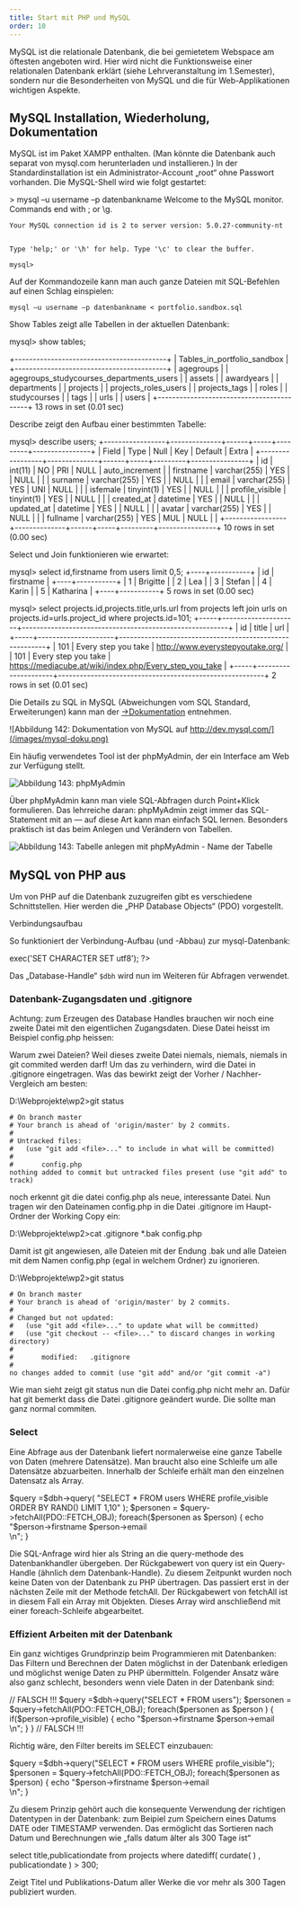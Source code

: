 ```yaml
---
title: Start mit PHP und MySQL
order: 10
---
```

MySQL ist die relationale Datenbank, die bei gemietetem Webspace am öftesten angeboten wird. Hier wird nicht die Funktionsweise einer relationalen Datenbank erklärt (siehe Lehrveranstaltung im 1.Semester), sondern nur die Besonderheiten von MySQL und die für Web-Applikationen wichtigen Aspekte.

MySQL Installation, Wiederholung, Dokumentation
------------------------------------------------
MySQL ist im Paket XAMPP enthalten. (Man könnte die Datenbank auch separat von mysql.com herunterladen und installieren.) In der Standardinstallation ist ein Administrator-Account „root“ ohne Passwort vorhanden. Die MySQL-Shell wird wie folgt gestartet:

<shell caption="auf der Kommandozeile die MySQL-Shell starten">
    > mysql –u username –p datenbankname
    Welcome to the MySQL monitor. Commands end with ; or \g.

    Your MySQL connection id is 2 to server version: 5.0.27-community-nt


    Type 'help;' or '\h' for help. Type '\c' to clear the buffer.

    mysql>
</shell>

Auf der Kommandozeile kann man auch ganze Dateien mit SQL-Befehlen auf einen Schlag einspielen: 

`mysql –u username –p datenbankname < portfolio.sandbox.sql`

Show Tables zeigt alle Tabellen in der aktuellen Datenbank:

<sql caption="Tabellen in der Datenbank anzeigen">
mysql> show tables;

+------------------------------------------+
| Tables_in_portfolio_sandbox              |
+------------------------------------------+
| agegroups                                |
| agegroups_studycourses_departments_users |
| assets                                   |
| awardyears                               |
| departments                              |
| projects                                 |
| projects_roles_users                     |
| projects_tags                            |
| roles                                    |
| studycourses                             |
| tags                                     |
| urls                                     |
| users                                    |
+------------------------------------------+
13 rows in set (0.01 sec)
</sql>

Describe zeigt den Aufbau einer bestimmten Tabelle:
    
<sql caption="Tabelle beschreiben mit describe">
mysql> describe users;
+-----------------+--------------+------+-----+---------+----------------+
| Field           | Type         | Null | Key | Default | Extra          |
+-----------------+--------------+------+-----+---------+----------------+
| id              | int(11)      | NO   | PRI | NULL    | auto_increment |
| firstname       | varchar(255) | YES  |     | NULL    |                |
| surname         | varchar(255) | YES  |     | NULL    |                |
| email           | varchar(255) | YES  | UNI | NULL    |                |
| isfemale        | tinyint(1)   | YES  |     | NULL    |                |
| profile_visible | tinyint(1)   | YES  |     | NULL    |                |
| created_at      | datetime     | YES  |     | NULL    |                |
| updated_at      | datetime     | YES  |     | NULL    |                |
| avatar          | varchar(255) | YES  |     | NULL    |                |
| fullname        | varchar(255) | YES  | MUL | NULL    |                |
+-----------------+--------------+------+-----+---------+----------------+
10 rows in set (0.00 sec)
</sql>

Select und Join funktionieren wie erwartet:

<sql caption="SQL-Befehle absetzten in der MySQL-Shell">
mysql> select id,firstname from users limit 0,5;
+----+-----------+
| id | firstname |
+----+-----------+
|  1 | Brigitte  |
|  2 | Lea       |
|  3 | Stefan    |
|  4 | Karin     |
|  5 | Katharina |
+----+-----------+
5 rows in set (0.00 sec)

mysql> select projects.id,projects.title,urls.url from projects left join urls on projects.id=urls.project_id where projects.id=101;
+-----+---------------------+---------------------------------------------------------+
| id  | title               | url                                                     |
+-----+---------------------+---------------------------------------------------------+
| 101 | Every step you take | http://www.everystepyoutake.org/                        |
| 101 | Every step you take | https://mediacube.at/wiki/index.php/Every_step_you_take |
+-----+---------------------+---------------------------------------------------------+
2 rows in set (0.01 sec)
</sql>

Die Details zu SQL in MySQL (Abweichungen vom SQL Standard, Erweiterungen) kann man der [&rarr;Dokumentation](http://dev.mysql.com/) entnehmen.

![Abbildung 142: Dokumentation von MySQL auf http://dev.mysql.com/](/images/mysql-doku.png)

Ein häufig verwendetes Tool ist der phpMyAdmin, der ein Interface am Web zur Verfügung stellt. 

![Abbildung 143: phpMyAdmin](/images/mysql-phpmyadmin.png)

Über phpMyAdmin kann man viele SQL-Abfragen durch Point+Klick formulieren. Das lehrreiche daran: phpMyAdmin zeigt immer das SQL-Statement mit an — auf diese Art kann man einfach SQL lernen. Besonders praktisch ist das beim Anlegen und Verändern von Tabellen. 

![Abbildung 143: Tabelle anlegen mit phpMyAdmin - Name der Tabelle](/images/phpmyadmin-create-table.png)


MySQL von PHP aus
------------------
Um von PHP auf die Datenbank zuzugreifen gibt es verschiedene Schnittstellen. Hier werden die „PHP Database Objects“ (PDO) vorgestellt.

Verbindungsaufbau

So funktioniert der Verbindung-Aufbau (und -Abbau) zur mysql-Datenbank:

<php caption="Verbindungsaufbau zur Datenbank">
    <?
     include "config.php";
     $dbh = new PDO($DSN, $DB_USER, $DB_PASS);
     $dbh->exec('SET CHARACTER SET utf8');
    ?> 
</php>
    

Das „Database-Handle“ `$dbh` wird nun im Weiteren für Abfragen verwendet. 

### Datenbank-Zugangsdaten und .gitignore

Achtung: zum Erzeugen des Database Handles brauchen wir noch eine zweite Datei mit den eigentlichen Zugangsdaten. Diese Datei heisst im Beispiel config.php heissen:

<php caption="Datei config.php">
    <?php
    $DB_NAME = "portfolio_sandbox"; 
    $DB_USER = "mmtuser"; 
    $DB_PASS = "geheim!";
    $DSN     = "mysql:dbname=$DB_NAME;host=localhost";
    ?>
</php>

Warum zwei Dateien?  Weil dieses zweite Datei niemals, niemals, niemals in git commited werden darf!  Um das zu verhindern, wird die Datei in .gitignore eingetragen. Was das bewirkt zeigt der Vorher / Nachher-Vergleich am besten:

<shell>
    D:\Webprojekte\wp2&gt;git status

    # On branch master
    # Your branch is ahead of 'origin/master' by 2 commits.
    #
    # Untracked files:
    #   (use "git add <file>..." to include in what will be committed)
    #
    #       config.php
    nothing added to commit but untracked files present (use "git add" to track)
</shell>

noch erkennt git die datei config.php als neue, interessante Datei. Nun tragen wir den Dateinamen config.php in die Datei .gitignore im Haupt-Ordner der Working Copy ein:

<shell>
    D:\Webprojekte\wp2&gt;cat .gitignore
    *.bak
    config.php
</shell>

Damit ist git angewiesen, alle Dateien mit der Endung .bak und alle Dateien mit dem Namen config.php (egal in welchem Ordner) zu ignorieren. 

<shell>
    D:\Webprojekte\wp2>git status

    # On branch master
    # Your branch is ahead of 'origin/master' by 2 commits.
    #
    # Changed but not updated:
    #   (use "git add <file>..." to update what will be committed)
    #   (use "git checkout -- <file>..." to discard changes in working directory)
    #
    #       modified:   .gitignore
    #
    no changes added to commit (use "git add" and/or "git commit -a")
</shell>

Wie man sieht zeigt git status nun die Datei config.php nicht mehr an. Dafür hat git bemerkt dass die Datei .gitignore geändert wurde. Die sollte man ganz normal commiten.

### Select

Eine Abfrage aus der Datenbank liefert normalerweise eine ganze Tabelle von Daten (mehrere Datensätze). Man braucht also eine Schleife um alle Datensätze abzuarbeiten. Innerhalb der Schleife erhält man den einzelnen Datensatz als Array. 

<php caption="Daten mit SELECT lesen">
    $query =$dbh->query(
         "SELECT * FROM users WHERE profile_visible ORDER BY RAND() LIMIT 1,10"
    );
    $personen = $query->fetchAll(PDO::FETCH_OBJ);
    foreach($personen as $person) {
          echo "$person->firstname $person->email</br>\n";
    }
</php>

Die SQL-Anfrage wird hier als String an die query-methode des Datenbankhandler übergeben.  Der Rückgabewert von query ist ein Query-Handle (ähnlich dem Datenbank-Handle).  Zu diesem Zeitpunkt wurden noch keine Daten von der Datenbank zu PHP übertragen. Das passiert erst in der nächsten Zeile mit der Methode fetchAll. Der Rückgabewert von fetchAll ist in diesem Fall ein Array mit Objekten. Dieses Array wird anschließend mit einer foreach-Schleife abgearbeitet.

### Effizient Arbeiten mit der Datenbank

Ein ganz wichtiges Grundprinzip beim Programmieren mit Datenbanken: Das Filtern und Berechnen der Daten möglichst in der Datenbank erledigen und möglichst wenige Daten zu PHP übermitteln. Folgender Ansatz wäre also ganz schlecht, besonders wenn viele Daten in der Datenbank sind:

<php caption="Ineffizientes Lesen aus der Datenbank">
    // FALSCH !!!
    $query =$dbh->query("SELECT * FROM users");
    $personen = $query->fetchAll(PDO::FETCH_OBJ);
    foreach($personen as $person ) {
        if($person->profile_visible) {
          echo "$person->firstname $person->email</br>\n";
        }
    }
    // FALSCH !!!
</php>

Richtig wäre, den Filter bereits im SELECT einzubauen:

<php caption="Effizientes Lesen aus der Datenbank">
    $query =$dbh->query("SELECT * FROM users WHERE profile_visible");
    $personen = $query->fetchAll(PDO::FETCH_OBJ);
    foreach($personen as $person) {
          echo "$person->firstname $person->email</br>\n";
    }
</php>

Zu diesem Prinzip gehört auch die konsequente Verwendung der richtigen Datentypen in der Datenbank:  zum Beipiel zum Speichern eines Datums DATE oder TIMESTAMP verwenden. Das ermöglicht das Sortieren nach Datum und  Berechnungen wie „falls datum älter als 300 Tage ist“

<sql caption="select mit verwendung von Datums-Angaben">
    select title,publicationdate from projects
    where datediff( curdate( ) , publicationdate ) > 300; 
</sql>

Zeigt Titel und Publikations-Datum aller Werke die vor mehr als 300 Tagen publiziert wurden.


